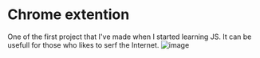 # Chrome extention
One of the first project that I've made when I started learning JS.
It can be usefull for those who likes to serf the Internet.
![image](https://user-images.githubusercontent.com/69344066/199981951-c90f5b76-80f5-41a7-9098-d9d9559cdcae.png)

